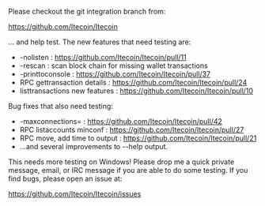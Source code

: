 Please checkout the git integration branch from:

https://github.com/Itecoin/Itecoin

... and help test.  The new features that need testing are:

* -nolisten : https://github.com/Itecoin/Itecoin/pull/11
* -rescan : scan block chain for missing wallet transactions
* -printtoconsole : https://github.com/Itecoin/Itecoin/pull/37
* RPC gettransaction details : https://github.com/Itecoin/Itecoin/pull/24
* listtransactions new features : https://github.com/Itecoin/Itecoin/pull/10

Bug fixes that also need testing:

* -maxconnections= : https://github.com/Itecoin/Itecoin/pull/42
* RPC listaccounts minconf : https://github.com/Itecoin/Itecoin/pull/27
* RPC move, add time to output : https://github.com/Itecoin/Itecoin/pull/21
* ...and several improvements to --help output.

This needs more testing on Windows!  Please drop me a quick private message, email, or IRC message if you are able to do some testing.  If you find bugs, please open an issue at:

https://github.com/Itecoin/Itecoin/issues

